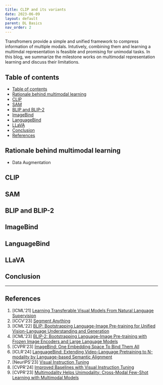 ```yaml
---
title: CLIP and its variants
date: 2023-06-09
layout: default
parent: DL Basics
nav_order: 2
---
```


Transfromers provide a simple and unified framework to compress information of multiple modals. Intutively, combining them and learning a multimdal representation is feasible and promising for unimodal tasks. In this blog, we summarize the milestone works on multimodal representation learning and discuss their limitations.

## Table of contents
- [Table of contents](#table-of-contents)
- [Rationale behind multimodal learning](#rationale-behind-multimodal-learning)
- [CLIP](#clip)
- [SAM](#sam)
- [BLIP and BLIP-2](#blip-and-blip-2)
- [ImageBind](#imagebind)
- [LanguageBind](#languagebind)
- [LLaVA](#llava)
- [Conclusion](#conclusion)
- [References](#references)

## Rationale behind multimodal learning
- Data Augmentation

## CLIP

## SAM

## BLIP and BLIP-2

## ImageBind

## LanguageBind

## LLaVA

## Conclusion

----
## References
1. [ICML'21] [Learning Transferable Visual Models From Natural Language Supervision](http://proceedings.mlr.press/v139/radford21a)
2. [ICCV'23] [Segment Anything](https://arxiv.org/abs/2304.02643)
3. [ICML'22] [BLIP: Bootstrapping Language-Image Pre-training for Unified Vision-Language Understanding and Generation](https://arxiv.org/abs/2201.12086)
4. [ICML'23] [BLIP-2: Bootstrapping Language-Image Pre-training with Frozen Image Encoders and Large Language Models](https://arxiv.org/abs/2301.12597)
5. [CVPR'23] [ImageBind: One Embedding Space To Bind Them All](https://arxiv.org/abs/2305.05665)
6. [ICLR'24] [LanguageBind: Extending Video-Language Pretraining to N-modality by Language-based Semantic Alignment](https://github.com/PKU-YuanGroup/LanguageBind)
7. [NeurIPS'23] [Visual Instruction Tuning](https://llava-vl.github.io/)
8. [CVPR'24] [Improved Baselines with Visual Instruction Tuning](https://arxiv.org/abs/2310.03744)
9. [CVPR'23] [Multimodality Helps Unimodality:
Cross-Modal Few-Shot Learning with Multimodal Models](https://linzhiqiu.github.io/papers/cross_modal/) 